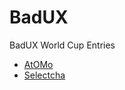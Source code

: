 # BadUX
BadUX World Cup Entries

* [AtOMo](https://homunculus84.github.io/badux/atomo/)
* [Selectcha](https://homunculus84.github.io/badux/selectcha/)
